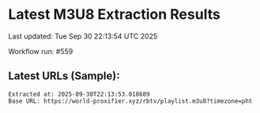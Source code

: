 # Latest M3U8 Extraction Results

Last updated: Tue Sep 30 22:13:54 UTC 2025

Workflow run: #559

## Latest URLs (Sample):
```
Extracted at: 2025-09-30T22:13:53.018689
Base URL: https://world-proxifier.xyz/rbtv/playlist.m3u8?timezone=pht

```
